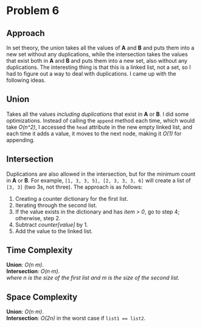 # Problem 6

## Approach

In set theory, the union takes all the values of **A** and **B** and puts them into a new set without any duplications, while the intersection takes the values that exist both in **A** and **B** and puts them into a new set, also without any duplications. The interesting thing is that this is a linked list, not a set, so I had to figure out a way to deal with duplications. I came up with the following ideas.

## Union

Takes all the values *including duplications* that exist in **A** or **B**.
I did some optimizations. Instead of calling the `append` method each time, which would take *O(n^2)*, I accessed the `head` attribute in the new empty linked list, and each time it adds a value, it moves to the next node, making it *O(1)* for appending.

## Intersection

Duplications are also allowed in the intersection, but for the minimum count in **A** or **B**. For example, `[1, 3, 3, 5], [2, 3, 3, 3, 6]` will create a list of `[3, 3]` (two 3s, not three).
The approach is as follows:
1. Creating a counter dictionary for the first list.
2. Iterating through the second list.
3. If the value exists in the dictionary and has *item > 0*, go to step 4; otherwise, step 2.
4. Subtract *counter[value]* by 1.
5. Add the value to the linked list.

## Time Complexity
**Union**: *O(n⋅m)*.  
**Intersection**: *O(n⋅m)*.  
*where n is the size of the first list and m is the size of the second list.*  

## Space Complexity
**Union**: *O(n⋅m)*.  
**Intersection**: *O(2n)* in the worst case if `list1 == list2`.  
